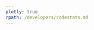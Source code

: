 ```yaml
---
plotly: true
rpath: /developers/codestats.md
---
```


<div class="plotly-graph-div" id="abinit_stats_plot" style="width:90%;height:750px;"></div>

<script>
$(function() {
    Plotly.d3.json("../../data/statistics.json", function(stats) {
        var mode = "lines+markers";
        var x = stats.dates;
        var trace1 = {x: x, y: stats.num_f90lines, mode: mode, name: "Number of F90 lines"};
        var trace2 = {x: x, y: stats.num_f90files, mode: mode, name: "Number of F90 files", yaxis: 'y2'};
        var trace3 = {x: x, y: stats.num_tests, mode: mode, name: "Number of tests", yaxis: 'y3'};
        var trace4 = {x: x, y: stats.targz_sizes, mode: mode, name: "Tarball size [Mb]",  yaxis: 'y4'};
        var data = [trace1, trace2, trace3, trace4];

        var layout = {
          //title: "Date released: date mentioned in the release notes",
          //xaxis: {tickvals: stats.date, ticktex: stats.version},
          legend: {traceorder: 'reversed'},
          yaxis: {domain: [0, 0.25]},
          yaxis2: {domain: [0.25, 0.5]},
          yaxis3: {domain: [0.5, 0.75]},
          yaxis4: {domain: [0.75, 1.0]}
        };

        Plotly.newPlot(document.getElementById('abinit_stats_plot'), data, layout, {showLink: false});
    });
});
</script>
